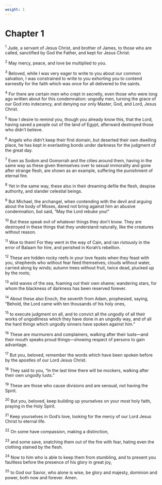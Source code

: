 ```yaml
---
weight: 1
---
```


# Chapter 1

<sup>1</sup> Jude, a servant of Jesus Christ, and brother of James, to those who are called, sanctified by God the Father, and kept for Jesus Christ: 

<sup>2</sup> May mercy, peace, and love be multiplied to you. 

<sup>3</sup> Beloved, while I was very eager to write to you about our common salvation, I was constrained to write to you exhorting you to contend earnestly for the faith which was once for all delivered to the saints. 

<sup>4</sup> For there are certain men who crept in secretly, even those who were long ago written about for this condemnation: ungodly men, turning the grace of our God into indecency, and denying our only Master, God, and Lord, Jesus Christ. 

<sup>5</sup> Now I desire to remind you, though you already know this, that the Lord, having saved a people out of the land of Egypt, afterward destroyed those who didn’t believe. 

<sup>6</sup> Angels who didn’t keep their first domain, but deserted their own dwelling place, he has kept in everlasting bonds under darkness for the judgment of the great day. 

<sup>7</sup> Even as Sodom and Gomorrah and the cities around them, having in the same way as these given themselves over to sexual immorality and gone after strange flesh, are shown as an example, suffering the punishment of eternal fire. 

<sup>8</sup> Yet in the same way, these also in their dreaming defile the flesh, despise authority, and slander celestial beings. 

<sup>9</sup> But Michael, the archangel, when contending with the devil and arguing about the body of Moses, dared not bring against him an abusive condemnation, but said, “May the Lord rebuke you!” 

<sup>10</sup> But these speak evil of whatever things they don’t know. They are destroyed in these things that they understand naturally, like the creatures without reason. 

<sup>11</sup> Woe to them! For they went in the way of Cain, and ran riotously in the error of Balaam for hire, and perished in Korah’s rebellion. 

<sup>12</sup> These are hidden rocky reefs in your love feasts when they feast with you, shepherds who without fear feed themselves; clouds without water, carried along by winds; autumn trees without fruit, twice dead, plucked up by the roots; 

<sup>13</sup> wild waves of the sea, foaming out their own shame; wandering stars, for whom the blackness of darkness has been reserved forever. 

<sup>14</sup> About these also Enoch, the seventh from Adam, prophesied, saying, “Behold, the Lord came with ten thousands of his holy ones, 

<sup>15</sup> to execute judgment on all, and to convict all the ungodly of all their works of ungodliness which they have done in an ungodly way, and of all the hard things which ungodly sinners have spoken against him.” 

<sup>16</sup> These are murmurers and complainers, walking after their lusts—and their mouth speaks proud things—showing respect of persons to gain advantage. 

<sup>17</sup> But you, beloved, remember the words which have been spoken before by the apostles of our Lord Jesus Christ. 

<sup>18</sup> They said to you, “In the last time there will be mockers, walking after their own ungodly lusts.” 

<sup>19</sup> These are those who cause divisions and are sensual, not having the Spirit. 

<sup>20</sup> But you, beloved, keep building up yourselves on your most holy faith, praying in the Holy Spirit. 

<sup>21</sup> Keep yourselves in God’s love, looking for the mercy of our Lord Jesus Christ to eternal life. 

<sup>22</sup> On some have compassion, making a distinction, 

<sup>23</sup> and some save, snatching them out of the fire with fear, hating even the clothing stained by the flesh. 

<sup>24</sup> Now to him who is able to keep them from stumbling, and to present you faultless before the presence of his glory in great joy, 

<sup>25</sup> to God our Savior, who alone is wise, be glory and majesty, dominion and power, both now and forever. Amen. 

